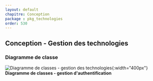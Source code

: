 ```yaml
---
layout: default
chapitre: Conception
package : pkg_technologies
order: 530
---
```


## Conception - Gestion des technologies

### Diagramme de classe

![Diagramme de classes - gestion des technologies ](/prototype/diagrammes/classes_gestion_technologie.svg){:width="400px"}
**Diagramme de classes - gestion d'authentification**

